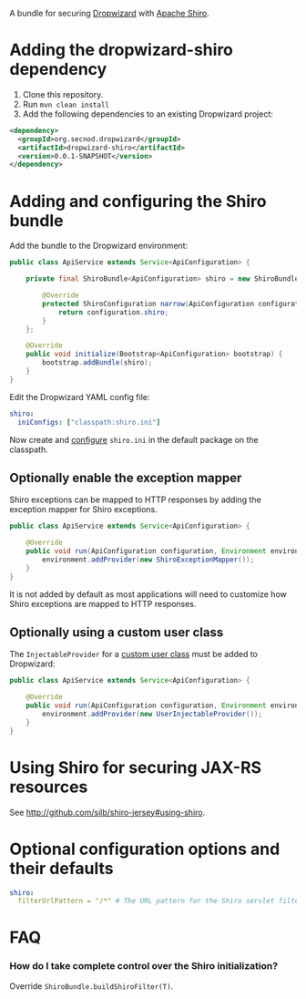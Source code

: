 A bundle for securing [Dropwizard](http://dropwizard.codahale.com) with [Apache Shiro](http://shiro.apache.org).

# Adding the dropwizard-shiro dependency

1. Clone this repository.
2. Run `mvn clean install`
3. Add the following dependencies to an existing Dropwizard project:

```xml
<dependency>
  <groupId>org.secnod.dropwizard</groupId>
  <artifactId>dropwizard-shiro</artifactId>
  <version>0.0.1-SNAPSHOT</version>
</dependency>
```

# Adding and configuring the Shiro bundle

Add the bundle to the Dropwizard environment:

```java
public class ApiService extends Service<ApiConfiguration> {

    private final ShiroBundle<ApiConfiguration> shiro = new ShiroBundle<ApiConfiguration>() {

        @Override
        protected ShiroConfiguration narrow(ApiConfiguration configuration) {
            return configuration.shiro;
        }
    };

    @Override
    public void initialize(Bootstrap<ApiConfiguration> bootstrap) {
        bootstrap.addBundle(shiro);
    }
}
```

Edit the Dropwizard YAML config file:

```yaml
shiro:
  iniConfigs: ["classpath:shiro.ini"]
```

Now create and [configure](http://github.com/silb/shiro-jersey#configure-shiro) `shiro.ini` in the default package
on the classpath.

## Optionally enable the exception mapper

Shiro exceptions can be mapped to HTTP responses by adding the exception mapper for Shiro exceptions.

```java
public class ApiService extends Service<ApiConfiguration> {

    @Override
    public void run(ApiConfiguration configuration, Environment environment) throws Exception {
        environment.addProvider(new ShiroExceptionMapper());
    }
}
```

It is not added by default as most applications will need to customize how Shiro exceptions are mapped to HTTP responses.

## Optionally using a custom user class

The `InjectableProvider` for a [custom user class](http://github.com/silb/shiro-jersey#custom-user) must be added to
Dropwizard:

```java
public class ApiService extends Service<ApiConfiguration> {

    @Override
    public void run(ApiConfiguration configuration, Environment environment) throws Exception {
        environment.addProvider(new UserInjectableProvider());
    }
}
```

# Using Shiro for securing JAX-RS resources

See <http://github.com/silb/shiro-jersey#using-shiro>.

# Optional configuration options and their defaults

```yaml
shiro:
  filterUrlPattern = "/*" # The URL pattern for the Shiro servlet filter
```

# FAQ

### How do I take complete control over the Shiro initialization?

Override `ShiroBundle.buildShiroFilter(T)`.

